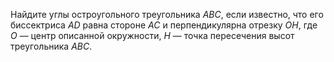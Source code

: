 Найдите углы остроугольного треугольника  $ABC$, если известно, что его биссектриса  $AD$ равна стороне $AC$  и перпендикулярна отрезку  $OH$, где $O$ — центр описанной окружности, $H$ — точка пересечения высот треугольника  $ABC$.